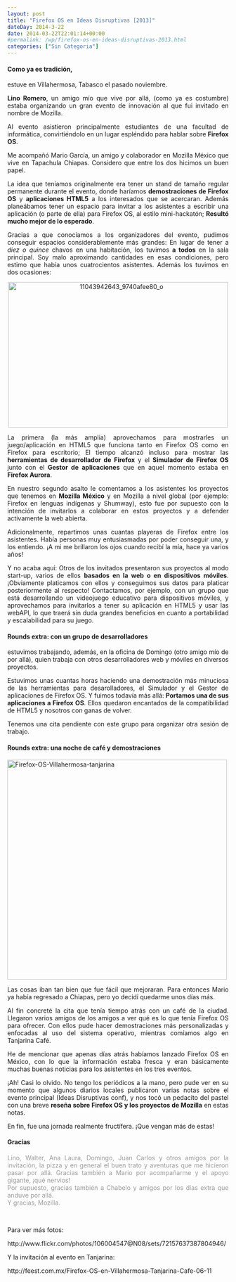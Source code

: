 ```yaml
---
layout: post
title: "Firefox OS en Ideas Disruptivas [2013]"
dateDay: 2014-3-22
date: 2014-03-22T22:01:14+00:00
#permalink: /wp/firefox-os-en-ideas-disruptivas-2013.html
categories: ["Sin Categoria"]
---
```


<h4>Como ya es tradición,</h4>
<p>estuve en Villahermosa, Tabasco el pasado noviembre.</p>
<p style="text-align: justify;"><strong>Lino Romero</strong>, un amigo mío que vive por allá, (como ya es costumbre) estaba organizando un gran evento de innovación al que fui invitado en nombre de Mozilla.</p>
<p style="text-align: justify;">Al evento asistieron principalmente estudiantes de una facultad de informática, convirtiéndolo en un lugar espléndido para hablar sobre <strong>Firefox OS</strong>.</p>
<p style="text-align: justify;">Me acompañó Mario García, un amigo y colaborador en Mozilla México que vive en Tapachula Chiapas. Considero que entre los dos hicimos un buen papel.</p>
<p style="text-align: justify;">La idea que teníamos originalmente era tener un stand de tamaño regular permanente durante el evento, donde haríamos <strong>demostraciones de Firefox OS</strong> y <strong>aplicaciones HTML5</strong> a los interesados que se acercaran. Además planeábamos tener un espacio para invitar a los asistentes a escribir una aplicación (o parte de ella) para Firefox OS, al estilo mini-hackatón; <strong>Resultó mucho mejor de lo esperado</strong>.</p>
<p style="text-align: justify;">Gracias a que conocíamos a los organizadores del evento, pudimos conseguir espacios considerablemente más grandes: En lugar de tener a <em>diez o quince</em> chavos en una habitación, los tuvimos <strong>a todos</strong> en la sala principal. Soy malo aproximando cantidades en esas condiciones, pero estimo que había unos cuatrocientos asistentes. Además los tuvimos en dos ocasiones:</p>
<p style="text-align: center;"><a href="http://blog.mautematico.com/wp-content/uploads/2014/03/11043942643_9740afee80_o.jpg"><img class="aligncenter" alt="11043942643_9740afee80_o" src="http://blog.mautematico.com/wp-content/uploads/2014/03/11043942643_9740afee80_o.jpg" width="500" height="331" /></a></p>
<p style="text-align: justify;">La primera (la más amplia) aprovechamos para mostrarles un juego/aplicación en HTML5 que funciona tanto en Firefox OS como en Firefox para escritorio; El tiempo alcanzó incluso para mostrar las <strong>herramientas de desarrollador de Firefox</strong> y el <strong>Simulador de Firefox OS </strong>junto con el<strong> </strong><strong>Gestor de aplicaciones</strong> que en aquel momento estaba en <strong>Firefox Aurora</strong>.</p>
<p style="text-align: justify;">En nuestro segundo asalto le comentamos a los asistentes los proyectos que tenemos en <strong>Mozilla México</strong> y en Mozilla a nivel global (por ejemplo: Firefox en lenguas indígenas y Shumway), esto fue por supuesto con la intención de invitarlos a colaborar en estos proyectos y a defender activamente la web abierta.</p>
<p style="text-align: justify;">Adicionalmente, repartimos unas cuantas playeras de Firefox entre los asistentes. Había personas muy entusiasmadas por poder conseguir una, y los entiendo. ¡A mi me brillaron los ojos cuando recibí la mía, hace ya varios años!</p>
<p style="text-align: justify;">Y no acaba aquí: Otros de los invitados presentaron sus proyectos al modo start-up, varios de ellos <strong>basados en la web o en dispositivos móviles</strong>. ¡Obviamente platicamos con ellos y conseguimos sus datos para platicar posteriormente al respecto! Contactamos, por ejemplo, con un grupo que está desarrollando un videojuego educativo para dispositivos móviles, y aprovechamos para invitarlos a tener su aplicación en HTML5 y usar las webAPI, lo que traerá sin duda grandes beneficios en cuanto a portabilidad y escalabilidad para su juego.</p>
<h4 style="text-align: justify;"></h4>
<h4 style="text-align: justify;">Rounds extra: con un grupo de desarrolladores</h4>
<p style="text-align: justify;">estuvimos trabajando, además, en la oficina de Domingo (otro amigo mío de por allá), quien trabaja con otros desarrolladores web y móviles en diversos proyectos.</p>
<p style="text-align: justify;">Estuvimos unas cuantas horas haciendo una demostración más minuciosa de las herramientas para desarolladores, el Simulador y el Gestor de aplicaciones de Firefox OS. Y fuimos todavía más allá: <strong>Portamos una de sus aplicaciones a Firefox OS</strong>. Ellos quedaron encantados de la compatibilidad de HTML5 y nosotros con ganas de volver.</p>
<p style="text-align: justify;">Tenemos una cita pendiente con este grupo para organizar otra sesión de trabajo.</p>
<h4>Rounds extra: una noche de café y demostraciones</h4>
<p style="text-align: justify;"><a href="http://blog.mautematico.com/wp-content/uploads/2014/03/Firefox-OS-Villahermosa-tanjarina.jpg"><img class="aligncenter  wp-image-979" alt="Firefox-OS-Villahermosa-tanjarina" src="http://blog.mautematico.com/wp-content/uploads/2014/03/Firefox-OS-Villahermosa-tanjarina.jpg" width="500" /></a></p>
<p style="text-align: justify;">Las cosas iban tan bien que fue fácil que mejoraran. Para entonces Mario ya había regresado a Chiapas, pero yo decidí quedarme unos días más.</p>
<p style="text-align: justify;">Al fin concreté la cita que tenía tiempo atrás con un café de la ciudad. Llegaron varios amigos de los amigos a ver qué es lo que tenía Firefox OS para ofrecer. Con ellos pude hacer demostraciones más personalizadas y enfocadas al uso del sistema operativo, mientras comíamos algo en Tanjarina Café.</p>
<p style="text-align: justify;">He de mencionar que apenas días atrás habíamos lanzado Firefox OS en México, con lo que la información estaba fresca y eran básicamente muchas buenas noticias para los asistentes en los tres eventos.</p>
<p style="text-align: justify;">¡Ah! Casi lo olvido. No tengo los periódicos a la mano, pero pude ver en su momento que algunos diarios locales publicaron varias notas sobre el evento principal (Ideas Disruptivas conf), y nos tocó un pedacito del pastel con una breve <strong>reseña sobre Firefox OS y los proyectos de Mozilla</strong> en estas notas.</p>
<p style="text-align: justify;">En fin, fue una jornada realmente fructífera. ¡Que vengan más de estas!</p>
<h4>Gracias</h4>
<p style="text-align: justify;"><span style="color: #999999;">Lino, Walter, Ana Laura, Domingo, Juan Carlos y otros amigos por la invitación, la pizza y en general el buen trato y aventuras que me hicieron pasar por allá. Gracias también a Mario por acompañarme y el apoyo gigante, ¡qué nervios!<br />
Por supuesto, gracias también a Chabelo y amigos por los días extra que anduve por allá.<br />
Y gracias, Mozilla.</span></p>
<p>&nbsp;</p>
<p style="text-align: justify;">Para ver más fotos:</p>
<p>http://www.flickr.com/photos/106004547@N08/sets/72157637387804946/</p>
<p style="text-align: justify;">Y la invitación al evento en Tanjarina:</p>
<p>http://feest.com.mx/Firefox-OS-en-Villahermosa-Tanjarina-Cafe-06-11</p>
